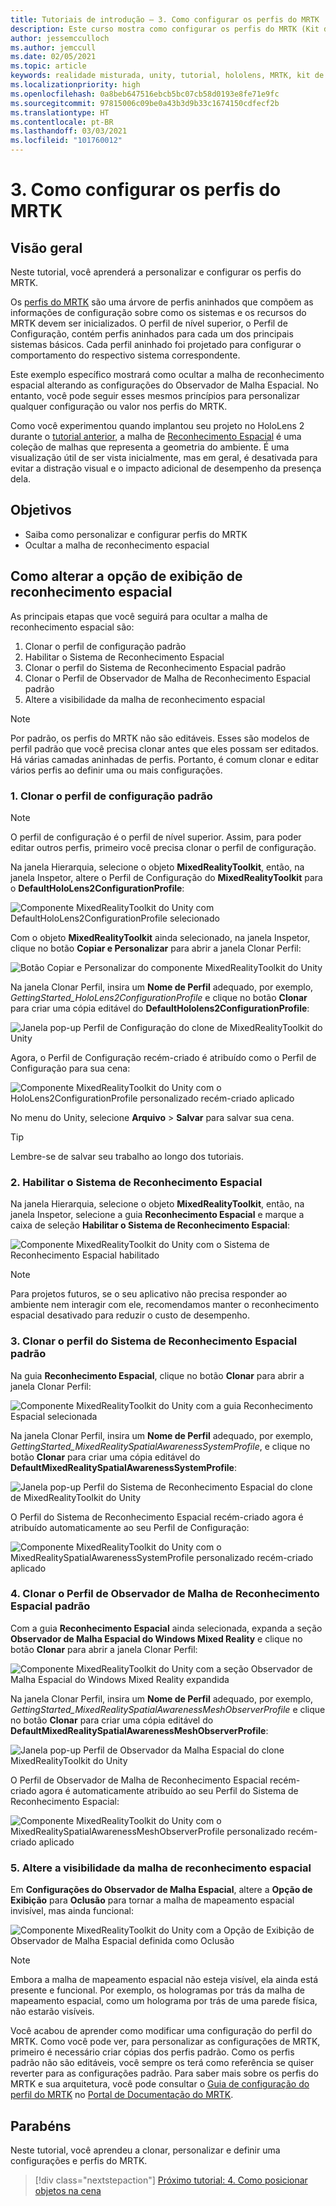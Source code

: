 ```yaml
---
title: Tutoriais de introdução – 3. Como configurar os perfis do MRTK
description: Este curso mostra como configurar os perfis do MRTK (Kit de Ferramentas de Realidade Misturada).
author: jessemcculloch
ms.author: jemccull
ms.date: 02/05/2021
ms.topic: article
keywords: realidade misturada, unity, tutorial, hololens, MRTK, kit de ferramentas de realidade misturada, UWP, reconhecimento espacial
ms.localizationpriority: high
ms.openlocfilehash: 0a8beb647516ebcb5bc07cb58d0193e8fe71e9fc
ms.sourcegitcommit: 97815006c09be0a43b3d9b33c1674150cdfecf2b
ms.translationtype: HT
ms.contentlocale: pt-BR
ms.lasthandoff: 03/03/2021
ms.locfileid: "101760012"
---
```

# <a name="3-configuring-the-mrtk-profiles"></a>3. Como configurar os perfis do MRTK

## <a name="overview"></a>Visão geral

Neste tutorial, você aprenderá a personalizar e configurar os perfis do MRTK.

Os <a href="https://docs.microsoft.com/windows/mixed-reality/mrtk-docs/features/profiles/profiles.md" target="_blank">perfis do MRTK</a> são uma árvore de perfis aninhados que compõem as informações de configuração sobre como os sistemas e os recursos do MRTK devem ser inicializados. O perfil de nível superior, o Perfil de Configuração, contém perfis aninhados para cada um dos principais sistemas básicos. Cada perfil aninhado foi projetado para configurar o comportamento do respectivo sistema correspondente.

Este exemplo específico mostrará como ocultar a malha de reconhecimento espacial alterando as configurações do Observador de Malha Espacial. No entanto, você pode seguir esses mesmos princípios para personalizar qualquer configuração ou valor nos perfis do MRTK.

Como você experimentou quando implantou seu projeto no HoloLens 2 durante o [tutorial anterior](mr-learning-base-02.md#congratulations), a malha de <a href="https://docs.microsoft.com/windows/mixed-reality/mrtk-docs/features/spatial-awareness/spatial-awareness-getting-started.md" target="_blank">Reconhecimento Espacial</a> é uma coleção de malhas que representa a geometria do ambiente. É uma visualização útil de ser vista inicialmente, mas em geral, é desativada para evitar a distração visual e o impacto adicional de desempenho da presença dela.

## <a name="objectives"></a>Objetivos

* Saiba como personalizar e configurar perfis do MRTK
* Ocultar a malha de reconhecimento espacial

## <a name="changing-the-spatial-awareness-display-option"></a>Como alterar a opção de exibição de reconhecimento espacial

As principais etapas que você seguirá para ocultar a malha de reconhecimento espacial são:

1. Clonar o perfil de configuração padrão
2. Habilitar o Sistema de Reconhecimento Espacial
3. Clonar o perfil do Sistema de Reconhecimento Espacial padrão
4. Clonar o Perfil de Observador de Malha de Reconhecimento Espacial padrão
5. Altere a visibilidade da malha de reconhecimento espacial

> [!NOTE]
> Por padrão, os perfis do MRTK não são editáveis. Esses são modelos de perfil padrão que você precisa clonar antes que eles possam ser editados. Há várias camadas aninhadas de perfis. Portanto, é comum clonar e editar vários perfis ao definir uma ou mais configurações.

### <a name="1-clone-the-default-configuration-profile"></a>1. Clonar o perfil de configuração padrão

> [!NOTE]
> O perfil de configuração é o perfil de nível superior. Assim, para poder editar outros perfis, primeiro você precisa clonar o perfil de configuração.

Na janela Hierarquia, selecione o objeto **MixedRealityToolkit**, então, na janela Inspetor, altere o Perfil de Configuração do **MixedRealityToolkit** para o **DefaultHoloLens2ConfigurationProfile**:

![Componente MixedRealityToolkit do Unity com DefaultHoloLens2ConfigurationProfile selecionado](images/mr-learning-base/base-03-section1-step1-1.png)

Com o objeto **MixedRealityToolkit** ainda selecionado, na janela Inspetor, clique no botão **Copiar e Personalizar** para abrir a janela Clonar Perfil:

![Botão Copiar e Personalizar do componente MixedRealityToolkit do Unity](images/mr-learning-base/base-03-section1-step1-2.png)

Na janela Clonar Perfil, insira um **Nome de Perfil** adequado, por exemplo, _GettingStarted_HoloLens2ConfigurationProfile_ e clique no botão **Clonar** para criar uma cópia editável do **DefaultHololens2ConfigurationProfile**:

![Janela pop-up Perfil de Configuração do clone de MixedRealityToolkit do Unity](images/mr-learning-base/base-03-section1-step1-3.png)

Agora, o Perfil de Configuração recém-criado é atribuído como o Perfil de Configuração para sua cena:

![Componente MixedRealityToolkit do Unity com o HoloLens2ConfigurationProfile personalizado recém-criado aplicado](images/mr-learning-base/base-03-section1-step1-4.png)

No menu do Unity, selecione **Arquivo** > **Salvar** para salvar sua cena.

> [!TIP]
> Lembre-se de salvar seu trabalho ao longo dos tutoriais.

### <a name="2-enable-the-spatial-awareness-system"></a>2. Habilitar o Sistema de Reconhecimento Espacial

Na janela Hierarquia, selecione o objeto **MixedRealityToolkit**, então, na janela Inspetor, selecione a guia **Reconhecimento Espacial** e marque a caixa de seleção **Habilitar o Sistema de Reconhecimento Espacial**:

![Componente MixedRealityToolkit do Unity com o Sistema de Reconhecimento Espacial habilitado](images/mr-learning-base/base-03-section1-step2-1.png)

> [!NOTE]
> Para projetos futuros, se o seu aplicativo não precisa responder ao ambiente nem interagir com ele, recomendamos manter o reconhecimento espacial desativado para reduzir o custo de desempenho.

### <a name="3-clone-the-default-spatial-awareness-system-profile"></a>3. Clonar o perfil do Sistema de Reconhecimento Espacial padrão

Na guia **Reconhecimento Espacial**, clique no botão **Clonar** para abrir a janela Clonar Perfil:

![Componente MixedRealityToolkit do Unity com a guia Reconhecimento Espacial selecionada](images/mr-learning-base/base-03-section1-step3-1.png)

Na janela Clonar Perfil, insira um **Nome de Perfil** adequado, por exemplo, _GettingStarted_MixedRealitySpatialAwarenessSystemProfile_, e clique no botão **Clonar** para criar uma cópia editável do **DefaultMixedRealitySpatialAwarenessSystemProfile**:

![Janela pop-up Perfil do Sistema de Reconhecimento Espacial do clone de MixedRealityToolkit do Unity](images/mr-learning-base/base-03-section1-step3-2.png)

O Perfil do Sistema de Reconhecimento Espacial recém-criado agora é atribuído automaticamente ao seu Perfil de Configuração:

![Componente MixedRealityToolkit do Unity com o MixedRealitySpatialAwarenessSystemProfile personalizado recém-criado aplicado](images/mr-learning-base/base-03-section1-step3-3.png)

### <a name="4-clone-the-default-spatial-awareness-mesh-observer-profile"></a>4. Clonar o Perfil de Observador de Malha de Reconhecimento Espacial padrão

Com a guia **Reconhecimento Espacial** ainda selecionada, expanda a seção **Observador de Malha Espacial do Windows Mixed Reality** e clique no botão **Clonar** para abrir a janela Clonar Perfil:

![Componente MixedRealityToolkit do Unity com a seção Observador de Malha Espacial do Windows Mixed Reality expandida](images/mr-learning-base/base-03-section1-step4-1.png)

Na janela Clonar Perfil, insira um **Nome de Perfil** adequado, por exemplo, _GettingStarted_MixedRealitySpatialAwarenessMeshObserverProfile_ e clique no botão **Clonar** para criar uma cópia editável do **DefaultMixedRealitySpatialAwarenessMeshObserverProfile**:

![Janela pop-up Perfil de Observador da Malha Espacial do clone MixedRealityToolkit do Unity](images/mr-learning-base/base-03-section1-step4-2.png)

O Perfil de Observador de Malha de Reconhecimento Espacial recém-criado agora é automaticamente atribuído ao seu Perfil do Sistema de Reconhecimento Espacial:

![Componente MixedRealityToolkit do Unity com o MixedRealitySpatialAwarenessMeshObserverProfile personalizado recém-criado aplicado](images/mr-learning-base/base-03-section1-step4-3.png)

### <a name="5-change-the-visibility-of-the-spatial-awareness-mesh"></a>5. Altere a visibilidade da malha de reconhecimento espacial

Em **Configurações do Observador de Malha Espacial**, altere a **Opção de Exibição** para **Oclusão** para tornar a malha de mapeamento espacial invisível, mas ainda funcional:

![Componente MixedRealityToolkit do Unity com a Opção de Exibição de Observador de Malha Espacial definida como Oclusão](images/mr-learning-base/base-03-section1-step5-1.png)

> [!NOTE]
> Embora a malha de mapeamento espacial não esteja visível, ela ainda está presente e funcional. Por exemplo, os hologramas por trás da malha de mapeamento espacial, como um holograma por trás de uma parede física, não estarão visíveis.

Você acabou de aprender como modificar uma configuração do perfil do MRTK. Como você pode ver, para personalizar as configurações de MRTK, primeiro é necessário criar cópias dos perfis padrão. Como os perfis padrão não são editáveis, você sempre os terá como referência se quiser reverter para as configurações padrão. Para saber mais sobre os perfis do MRTK e sua arquitetura, você pode consultar o [Guia de configuração do perfil do MRTK](https://docs.microsoft.com/windows/mixed-reality/mrtk-docs/configuration/mixed-reality-configuration-guide.md) no [Portal de Documentação do MRTK](https://docs.microsoft.com/windows/mixed-reality/mrtk-docs).

## <a name="congratulations"></a>Parabéns

Neste tutorial, você aprendeu a clonar, personalizar e definir uma configurações e perfis do MRTK.

> [!div class="nextstepaction"]
> [Próximo tutorial: 4. Como posicionar objetos na cena](mr-learning-base-04.md)
